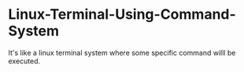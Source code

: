 # Linux-Terminal-Using-Command-System
 It's like a linux terminal system where some specific command willl be executed. 
